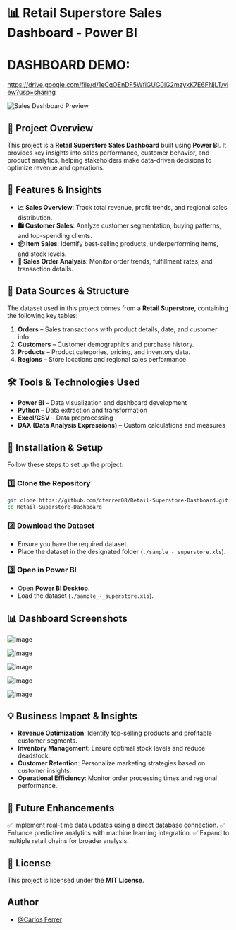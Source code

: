 
# 📊 Retail Superstore Sales Dashboard - Power BI

# DASHBOARD DEMO: 

https://drive.google.com/file/d/1eCqOEnDF5WfiGUG0iG2mzykK7E6FNjLT/view?usp=sharing

![Sales Dashboard Preview](https://github.com/user-attachments/assets/94615032-8a88-41f5-bc87-30958f364cab)

## 📌 Project Overview
This project is a **Retail Superstore Sales Dashboard** built using **Power BI**. It provides key insights into sales performance, customer behavior, and product analytics, helping stakeholders make data-driven decisions to optimize revenue and operations.

## 🎯 Features & Insights
- **📈 Sales Overview**: Track total revenue, profit trends, and regional sales distribution.
- **🛍️ Customer Sales**: Analyze customer segmentation, buying patterns, and top-spending clients.
- **📦 Item Sales**: Identify best-selling products, underperforming items, and stock levels.
- **📑 Sales Order Analysis**: Monitor order trends, fulfillment rates, and transaction details.

## 📂 Data Sources & Structure
The dataset used in this project comes from a **Retail Superstore**, containing the following key tables:
1. **Orders** – Sales transactions with product details, date, and customer info.
2. **Customers** – Customer demographics and purchase history.
3. **Products** – Product categories, pricing, and inventory data.
4. **Regions** – Store locations and regional sales performance.

## 🛠️ Tools & Technologies Used
- **Power BI** – Data visualization and dashboard development
- **Python** – Data extraction and transformation
- **Excel/CSV** – Data preprocessing
- **DAX (Data Analysis Expressions)** – Custom calculations and measures

## 🚀 Installation & Setup
Follow these steps to set up the project:

### 1️⃣ Clone the Repository
```bash
git clone https://github.com/cferrer08/Retail-Superstore-Dashboard.git
cd Retail-Superstore-Dashboard
```

### 2️⃣ Download the Dataset
- Ensure you have the required dataset.
- Place the dataset in the designated folder (`./sample_-_superstore.xls`).

### 3️⃣ Open in Power BI
- Open **Power BI Desktop**.
- Load the dataset (`./sample_-_superstore.xls`).

## 📊 Dashboard Screenshots
![Image](https://github.com/user-attachments/assets/62703471-a408-4b30-814d-c6ae0b127c86)

![Image](https://github.com/user-attachments/assets/f73eff35-47f3-41a1-a695-b996a597d8d1)

![Image](https://github.com/user-attachments/assets/d91aa4a3-7751-4723-99db-6d8b33956597)

![Image](https://github.com/user-attachments/assets/090cd3f3-cb25-4dae-992c-0ce9a5fc44a9)

![Image](https://github.com/user-attachments/assets/5ab4d6eb-8c74-47de-848f-5e60f55acdf9)

## 💡 Business Impact & Insights
- **Revenue Optimization**: Identify top-selling products and profitable customer segments.
- **Inventory Management**: Ensure optimal stock levels and reduce deadstock.
- **Customer Retention**: Personalize marketing strategies based on customer insights.
- **Operational Efficiency**: Monitor order processing times and regional performance.

## 📌 Future Enhancements
✅ Implement real-time data updates using a direct database connection.
✅ Enhance predictive analytics with machine learning integration.
✅ Expand to multiple retail chains for broader analysis.

## 📜 License
This project is licensed under the **MIT License**.

## Author

- [@Carlos Ferrer](https://github.com/Cferrer08)
